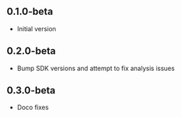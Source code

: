 ## 0.1.0-beta
* Initial version

## 0.2.0-beta
* Bump SDK versions and attempt to fix analysis issues

## 0.3.0-beta
* Doco fixes